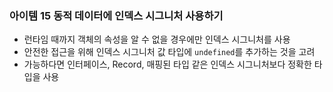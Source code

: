 ### 아이템 15 동적 데이터에 인덱스 시그니처 사용하기

- 런타임 때까지 객체의 속성을 알 수 없을 경우에만 인덱스 시그니처를 사용
- 안전한 접근을 위해 인덱스 시그니처 값 타입에 `undefined`를 추가하는 것을 고려
- 가능하다면 인터페이스, Record, 매핑된 타입 같은 인덱스 시그니처보다 정확한 타입을 사용